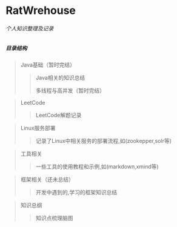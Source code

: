 # RatWrehouse

###### 个人知识整理及记录

##### 目录结构


>Java基础（暂时完结）
>
>>Java相关的知识总结
>>
>>多线程与高并发（暂时完结）

>LeetCode
>
>>LeetCode解题记录

>Linux服务部署
>
>>记录了Linux中相关服务的部署流程,如(zookepper,solr等)

>工具相关
>
>>一些工具的使用教程和示例,如(markdown,xmind等)

>框架相关（还未总结）
>
>>开发中遇到的,学习的框架知识总结

>知识总纲
>
>>知识点梳理脑图
